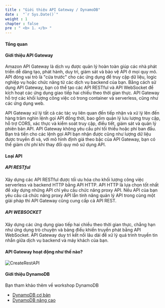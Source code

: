 ```yaml
---
title : "Giới thiệu API Gateway / DynamoDB"
date :  "`r Sys.Date()`" 
weight : 1 
chapter : false
pre : " <b> 1. </b> "
---
```

#### Tổng quan

#### Giới thiệu API Gateway

Amazon API Gateway là dịch vụ được quản lý hoàn toàn giúp các nhà phát triển dễ dàng tạo, phát hành, duy trì, giám sát và bảo vệ API ở mọi quy mô. API đóng vai trò là "cửa trước" cho các ứng dụng để truy cập dữ liệu, logic nghiệp vụ hoặc chức năng từ các dịch vụ backend của bạn. Bằng cách sử dụng API Gateway, bạn có thể tạo các API RESTful và API WebSocket để kích hoạt các ứng dụng giao tiếp hai chiều theo thời gian thực. API Gateway hỗ trợ các khối lượng công việc có trong container và serverless, cũng như các ứng dụng web.

API Gateway xử lý tất cả các tác vụ liên quan đến tiếp nhận và xử lý lên đến hàng trăm nghìn lệnh gọi API đồng thời, bao gồm quản lý lưu lượng truy cập, hỗ trợ CORS, xác thực và kiểm soát truy cập, điều tiết, giám sát và quản lý phiên bản API. API Gateway không yêu cầu phí tối thiểu hoặc phí ban đầu. Bạn trả tiền cho các lệnh gọi API bạn nhận được cũng như lượng dữ liệu được truyền đi và, với mô hình định giá theo bậc của API Gateway, bạn có thể giảm chi phí khi thay đổi quy mô sử dụng API.

#### Loại API

##### API RESTful

Xây dựng các API RESTful được tối ưu hóa cho khối lượng công việc serverless và backend HTTP bằng API HTTP. API HTTP là lựa chọn tốt nhất để xây dựng những API chỉ yêu cầu chức năng proxy API. Nếu API của bạn yêu cầu cả chức năng proxy API lẫn tính năng quản lý API trong cùng một giải pháp thì API Gateway cũng cung cấp cả API REST.

##### API WEBSOCKET

Xây dựng các ứng dụng giao tiếp hai chiều theo thời gian thực, chẳng hạn như ứng dụng trò chuyện và bảng điều khiển truyền phát bằng API WebSocket. API Gateway duy trì kết nối lâu dài để xử lý quá trình truyền tin nhắn giữa dịch vụ backend và máy khách của bạn.

#### API Gateway hoạt động như thế nào?

![CreateRestAPI](/000079-Book-store-Book-store-front-end-code-calling-API-Gateway/images/1-introduction/New-API-GW-Diagram.png?featherlight=false&width=90pc)

#### Giới thiệu DynamoDB

Bạn tham khảo thêm về workshop DynamoDB

- [DynamoDB cơ bản](https://000060.awsstudygroup.com/vi/)
- [DynamoDB nâng cao](https://000039.awsstudygroup.com/vi/)
